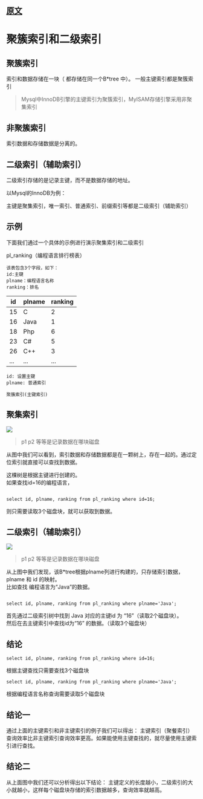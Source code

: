 
## [原文](https://www.jianshu.com/p/23524cc57ca4)

# 聚簇索引和二级索引

## 聚簇索引
索引和数据存储在一块（ 都存储在同一个B*tree 中）。
一般主键索引都是聚簇索引

> Mysql中InnoDB引擎的主键索引为聚簇索引，MyISAM存储引擎采用非聚集索引

## 非聚簇索引

索引数据和存储数据是分离的。

## 二级索引（辅助索引）  
二级索引存储的是记录主键，而不是数据存储的地址。

以Mysql的InnoDB为例：  

主键是聚集索引，唯一索引、普通索引、前缀索引等都是二级索引（辅助索引）

## 示例
下面我们通过一个具体的示例进行演示聚集索引和二级索引   

pl_ranking（编程语言排行榜表）
```
该表包含3个字段，如下：
id:主键
plname：编程语言名称
ranking：排名

```


id | plname | ranking
|---|---|---
15  | C    | 2
16  | Java | 1
18  | Php  | 6
23  | C#   | 5
26  | C++  | 3
... | ...  | ...



```
id: 设置主键
plname: 普通索引

聚簇索引(主键索引)
```

## 聚集索引

![](../images/mysql/marjor_index.png)

> p1 p2 等等是记录数据在哪块磁盘

从图中我们可以看到，索引数据和存储数据都是在一颗树上，存在一起的。通过定位索引就直接可以查找到数据。

这棵树是根据主键进行创建的。   
如果查找id=16的编程语言，   
```mysql

select id, plname, ranking from pl_ranking where id=16;

```
则只需要读取3个磁盘块，就可以获取到数据。

## 二级索引（辅助索引）


![](../images/mysql/second_index.png)

> p1 p2 等等是记录数据在哪块磁盘

从上图中我们发现，该B*tree根据plname列进行构建的，只存储索引数据，plname 和 id 的映射。   
比如查找 编程语言为“Java”的数据。
```mysql

select id, plname, ranking from pl_ranking where plname='Java';

```
首先通过二级索引树中找到 Java 对应的主键id 为 “16”（读取2个磁盘块）。   
然后在去主键索引中查找id为“16” 的数据。（读取3个磁盘块）

## 结论

```mysql
select id, plname, ranking from pl_ranking where id=16;

```
根据主键查找只需要查找3个磁盘块

```mysql
select id, plname, ranking from pl_ranking where plname='Java';

```
根据编程语言名称查询需要读取5个磁盘块

## 结论一
通过上面的主键索引和非主键索引的例子我们可以得出：
主键索引（聚餐索引）查询效率比非主键索引查询效率更高。如果能使用主键查找的，就尽量使用主键索引进行查找。

## 结论二
从上面图中我们还可以分析得出以下结论：
主键定义的长度越小，二级索引的大小就越小，这样每个磁盘块存储的索引数据越多，查询效率就越高。
 